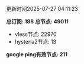 更新时间2025-07-27 04:11:23

**总订阅: 188**
**总节点: 49011**
- vless节点: 22970
- hysteria2节点: 13

**google ping有效节点: 211**
